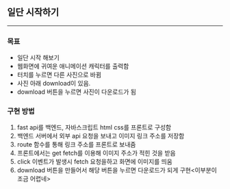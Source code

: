 
## 일단 시작하기
---
### 목표
- 일단 시작 해보기
- 웹화면에 귀여운 애니메이션 캐릭터를 출력함
- 터치를 누르면 다른 사진으로 바뀜
- 사진 아래 download이 있음.
- download 버튼을 누르면 사진이 다운로드가 됨


### 구현 방법
1. fast api를 백엔드, 자바스크립트 html css를 프론트로 구성함
2. 백엔드 서버에서 외부 api 요청을 보내고 이미지 링크 주소를 저장함
3. route 함수를 통해 링크 주소를 프론트로 보내줌
4. 프론트에서는 get fetch를 이용해 이미지 주소가 적힌 것을 받음
5. click 이벤트가 발생시 fetch 요청을하고 화면에 이미지를 띄움
6. download 버튼을 만들어서 해당 버튼을 누르면 다운로드가 되게 구현<이부분이 조금 어렵네>